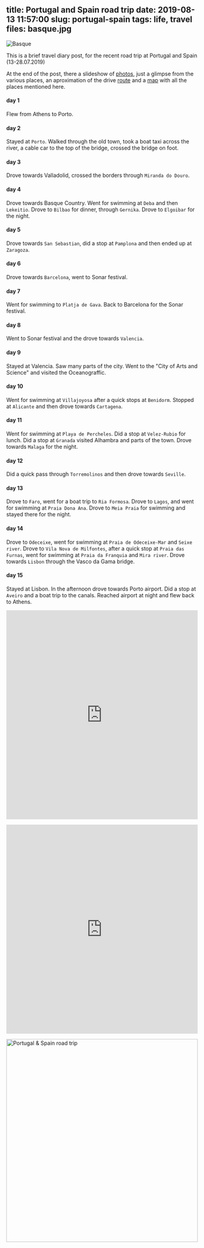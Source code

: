 title: Portugal and Spain road trip
date: 2019-08-13 11:57:00
slug: portugal-spain
tags: life, travel
files: basque.jpg
---

![Basque](basque.jpg)

This is a brief travel diary post, for the recent road trip at Portugal and Spain (13-28.07.2019)

At the end of the post, there a slideshow of [photos](https://www.flickr.com/photos/comzeradd/albums/72157710282131877), just a glimpse from the various places, an aproximation of the drive [route](https://ridewithgps.com/routes/30702642) and a [map](https://umap.openstreetmap.fr/en/map/portugal-and-spain-road-trip_354866) with all the places mentioned here.

#### day 1

Flew from Athens to Porto.

#### day 2

Stayed at `Porto`. Walked through the old town, took a boat taxi across the river, a cable car to the top of the bridge, crossed the bridge on foot.

#### day 3

Drove towards Valladolid, crossed the borders through `Miranda do Douro`.

#### day 4

Drove towards Basque Country. Went for swimming at `Deba` and then `Lekeitio`. Drove to `Bilbao` for dinner, through `Gernika`. Drove to `Elgoibar` for the night.

#### day 5

Drove towards `San Sebastian`, did a stop at `Pamplona` and then ended up at `Zaragoza`.

#### day 6

Drove towards `Barcelona`, went to Sonar festival.

#### day 7

Went for swimming to `Platja de Gava`. Back to Barcelona for the Sonar festival.

#### day 8

Went to Sonar festival and the drove towards `Valencia`.

#### day 9

Stayed at Valencia. Saw many parts of the city. Went to the "City of Arts and Science" and visited the Oceanograffic.

#### day 10

Went for swimming at `Villajoyosa` after a quick stops at `Benidorm`. Stopped at `Alicante` and then drove towards `Cartagena`.

#### day 11

Went for swimming at `Playa de Percheles`. Did a stop at `Velez-Rubio` for lunch. Did a stop at `Granada` visited Alhambra and parts of the town. Drove towards `Malaga` for the night.

#### day 12

Did a quick pass through `Torremolinos` and then drove towards `Seville`.

#### day 13

Drove to `Faro`, went for a boat trip to `Ria Formosa`. Drove to `Lagos`, and went for swimming at `Praia Dona Ana`. Drove to `Meia Praia` for swimming and stayed there for the night.

#### day 14

Drove to `Odeceixe`, went for swimming at `Praia de Odeceixe-Mar` and `Seixe river`. Drove to `Vila Nova de Milfontes`, after a quick stop at `Praia das Furnas`, went for swimming at `Praia da Franquia` and `Mira river`. Drove towards `Lisbon` through the Vasco da Gama bridge.

#### day 15

Stayed at Lisbon. In the afternoon drove towards Porto airport. Did a stop at `Aveiro` and a boat trip to the canals. Reached airport at night and flew back to Athens.

<p>
  <iframe src="https://ridewithgps.com/embeds?type=route&id=30702642&title=Portugal%20%26%20Spain%20road%20trip&metricUnits=true" style="width: 1px; min-width: 100%; height: 550px; border: none;" scrolling="no"></iframe>
</p>

<p>
  <iframe width="100%" height="550px" frameborder="0" allowfullscreen src="https://umap.openstreetmap.fr/en/map/portugal-and-spain-road-trip_354866?scaleControl=false&miniMap=false&scrollWheelZoom=false&zoomControl=true&allowEdit=false&moreControl=true&searchControl=null&tilelayersControl=null&embedControl=null&datalayersControl=true&onLoadPanel=undefined&captionBar=false"></iframe>
</p>

<p>
  <a data-flickr-embed="true" href="https://www.flickr.com/photos/comzeradd/albums/72157710282131877"
     title="Portugal &amp; Spain road trip">
    <img src="https://live.staticflickr.com/65535/48519225062_ed0ca5ab77_c.jpg" width="100%" height="534" alt="Portugal &amp; Spain road trip">
  </a>
</p>

<script async src="//embedr.flickr.com/assets/client-code.js" charset="utf-8"></script>
